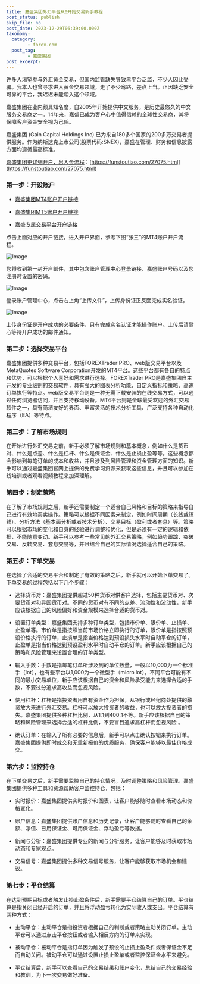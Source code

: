 ```yaml
---
title: 嘉盛集团外汇平台从0开始交易新手教程
post_status: publish
skip_file: no
post_date: 2023-12-29T06:39:00.000Z
taxonomy:
  category:
        - forex-com
  post_tag:
        - 嘉盛集团
post_excerpt: 
---
```

许多人渴望参与外汇黄金交易，但国内监管缺失导致黑平台泛滥，不少人因此受骗。我本人也曾寻求进入黄金交易领域，走了不少弯路，差点上当。正因缺乏安全可靠的平台，我迟迟未能踏入这个领域。

嘉盛集团在业内颇具知名度，自2005年开始提供中文服务，是历史最悠久的中文服务交易商之一。14年来，嘉盛已成为客户心中值得信赖的全球性交易商，其将保障客户资金安全视为己任。

嘉盛集团 (Gain Capital Holdings Inc) 已为来自180多个国家的200多万交易者提供服务。作为纳斯达克上市公司(股票代码:SNEX)，嘉盛在管理、财务和信息披露方面均遵循最高标准。

[嘉盛集团更详细开户，出入金流程](https://funstoutiao.com/27075.html)：[https://funstoutiao.com/27075.html](https://funstoutiao.com/27075.html)

### 第一步：开设账户

* [嘉盛集团MT4账户开户链接](https://s.ssgg.net/jsmt4)

* [嘉盛集团MT5账户开户链接](https://s.ssgg.net/jsmt5)

* [嘉盛专属交易平台开户链接](https://s.ssgg.net/js)

点击上面对应的开户链接，进入开户界面，参考下图“张三”的MT4账户开户流程。

![Image](https://prod-files-secure.s3.us-west-2.amazonaws.com/39ed1227-6d7d-4570-be36-9ccd4a2c4241/7a167aea-686b-400d-af59-4e18eb607a40/640.png?X-Amz-Algorithm=AWS4-HMAC-SHA256&X-Amz-Content-Sha256=UNSIGNED-PAYLOAD&X-Amz-Credential=ASIAZI2LB466T6SVFKXZ%2F20250306%2Fus-west-2%2Fs3%2Faws4_request&X-Amz-Date=20250306T041312Z&X-Amz-Expires=3600&X-Amz-Security-Token=IQoJb3JpZ2luX2VjENz%2F%2F%2F%2F%2F%2F%2F%2F%2F%2FwEaCXVzLXdlc3QtMiJGMEQCIGOfb640Odk%2F3%2B7iBl5MhvXTurxz4zjJzRU8g%2BocP9IpAiAuDoYAOlwqpB93U%2BigQzqp4am%2FYOUupMbaZjUtpOoujCr%2FAwglEAAaDDYzNzQyMzE4MzgwNSIM6W8X7jGQic2ci1vcKtwD0A9kzW%2FdQ87MEo%2F2kyR4koNOTv36CqYQ74yhbSgzr41eRRkmjRm50rHLwr7NfraFRbIgv9kYM28ZfUGULCa0A1D8PrJKM5ZMMJQNdT1nbtFaTQTZL5kWumLleXQj1vbQ3kat%2Bc5s2Pp7DYsHTY6JM4vQhO04XRJUtI8b0FZoYitAFYYjT1s5%2B2VJmC80pYT7Szww%2F7jSp2tYjK19xdqCboj25TBQ3njj1tdo59ZvzTGWEy3R%2B2r62WTqMpi2x5ue2iRuPAVPI4n7sdaAVtV5kQ36jF3jmsmgxQEeyOmmkphlwaFjaK4eHd9or1snLxPfN4JCtchq7d66QrygRed9z3JBkFToBOLKI4%2BplsdLlHw81PLbZhDEkczdhYjhw7oULHr8RRr9d3FkKxP4xMxvS%2F4IMv%2Fqn2FbkhRbfB18vXLHsxmaLxBr%2FToIhvpIpo5TQ%2BDl%2FSPMjTUdFPMQDcKmIvjPNnxfheCzUhLzfGlmKL6BM6DifA2zv0ihamIABKWmd6D7nvpnYb0nwsYFwOJIrpvHUJTap2fify3WdVLg1Hrdpe3V3WlnYc664UxucSrYo7KHtNafgxtjjr83tbTK8BM2VBVkyj9TyfgOqk9FSGN8LcX5efdxSywrKLMwubekvgY6pgHWhycsq0PTTCPU6mA2oSA0JDEF7een9%2Fz4b3cqBVvazMXm%2FmRb%2BdmFWlQAm4gZrj3xkmNCtdX1FaHFOgXWbQoM7%2FWD7sgXxJrdMQdtRwEsLIYJM6T1GSeWEurtj9GqPZ5rZRkUojAEdbnHSsIAI4oKMJzmrmHU40ii8L3QgerAKfT4gWMQM4fNGE%2BE%2F%2BRLGoEoY2loM4LCz%2BmiOMgvcd0cMuNNM7FW&X-Amz-Signature=b1fa78cf8fb50c575e92502f2a2092f3582cba88fa7c1e81e7645b75dff8def3&X-Amz-SignedHeaders=host&x-id=GetObject)

您将收到第一封开户邮件，其中包含账户管理中心登录链接、嘉盛账户号码以及您注册时设置的密码。

![Image](https://prod-files-secure.s3.us-west-2.amazonaws.com/39ed1227-6d7d-4570-be36-9ccd4a2c4241/eaa1c6b3-2877-4284-a0e1-530e222c27fb/image.png?X-Amz-Algorithm=AWS4-HMAC-SHA256&X-Amz-Content-Sha256=UNSIGNED-PAYLOAD&X-Amz-Credential=ASIAZI2LB466T6SVFKXZ%2F20250306%2Fus-west-2%2Fs3%2Faws4_request&X-Amz-Date=20250306T041312Z&X-Amz-Expires=3600&X-Amz-Security-Token=IQoJb3JpZ2luX2VjENz%2F%2F%2F%2F%2F%2F%2F%2F%2F%2FwEaCXVzLXdlc3QtMiJGMEQCIGOfb640Odk%2F3%2B7iBl5MhvXTurxz4zjJzRU8g%2BocP9IpAiAuDoYAOlwqpB93U%2BigQzqp4am%2FYOUupMbaZjUtpOoujCr%2FAwglEAAaDDYzNzQyMzE4MzgwNSIM6W8X7jGQic2ci1vcKtwD0A9kzW%2FdQ87MEo%2F2kyR4koNOTv36CqYQ74yhbSgzr41eRRkmjRm50rHLwr7NfraFRbIgv9kYM28ZfUGULCa0A1D8PrJKM5ZMMJQNdT1nbtFaTQTZL5kWumLleXQj1vbQ3kat%2Bc5s2Pp7DYsHTY6JM4vQhO04XRJUtI8b0FZoYitAFYYjT1s5%2B2VJmC80pYT7Szww%2F7jSp2tYjK19xdqCboj25TBQ3njj1tdo59ZvzTGWEy3R%2B2r62WTqMpi2x5ue2iRuPAVPI4n7sdaAVtV5kQ36jF3jmsmgxQEeyOmmkphlwaFjaK4eHd9or1snLxPfN4JCtchq7d66QrygRed9z3JBkFToBOLKI4%2BplsdLlHw81PLbZhDEkczdhYjhw7oULHr8RRr9d3FkKxP4xMxvS%2F4IMv%2Fqn2FbkhRbfB18vXLHsxmaLxBr%2FToIhvpIpo5TQ%2BDl%2FSPMjTUdFPMQDcKmIvjPNnxfheCzUhLzfGlmKL6BM6DifA2zv0ihamIABKWmd6D7nvpnYb0nwsYFwOJIrpvHUJTap2fify3WdVLg1Hrdpe3V3WlnYc664UxucSrYo7KHtNafgxtjjr83tbTK8BM2VBVkyj9TyfgOqk9FSGN8LcX5efdxSywrKLMwubekvgY6pgHWhycsq0PTTCPU6mA2oSA0JDEF7een9%2Fz4b3cqBVvazMXm%2FmRb%2BdmFWlQAm4gZrj3xkmNCtdX1FaHFOgXWbQoM7%2FWD7sgXxJrdMQdtRwEsLIYJM6T1GSeWEurtj9GqPZ5rZRkUojAEdbnHSsIAI4oKMJzmrmHU40ii8L3QgerAKfT4gWMQM4fNGE%2BE%2F%2BRLGoEoY2loM4LCz%2BmiOMgvcd0cMuNNM7FW&X-Amz-Signature=a132aff1d960cd098b9dd2b39e44da71339919a0223841a51138d61ad2c6edc6&X-Amz-SignedHeaders=host&x-id=GetObject)

登录账户管理中心，点击右上角“上传文件”，上传身份证正反面完成实名验证。

![Image](https://prod-files-secure.s3.us-west-2.amazonaws.com/39ed1227-6d7d-4570-be36-9ccd4a2c4241/54090639-09fc-46b4-a135-e0289f707147/image.png?X-Amz-Algorithm=AWS4-HMAC-SHA256&X-Amz-Content-Sha256=UNSIGNED-PAYLOAD&X-Amz-Credential=ASIAZI2LB466T6SVFKXZ%2F20250306%2Fus-west-2%2Fs3%2Faws4_request&X-Amz-Date=20250306T041312Z&X-Amz-Expires=3600&X-Amz-Security-Token=IQoJb3JpZ2luX2VjENz%2F%2F%2F%2F%2F%2F%2F%2F%2F%2FwEaCXVzLXdlc3QtMiJGMEQCIGOfb640Odk%2F3%2B7iBl5MhvXTurxz4zjJzRU8g%2BocP9IpAiAuDoYAOlwqpB93U%2BigQzqp4am%2FYOUupMbaZjUtpOoujCr%2FAwglEAAaDDYzNzQyMzE4MzgwNSIM6W8X7jGQic2ci1vcKtwD0A9kzW%2FdQ87MEo%2F2kyR4koNOTv36CqYQ74yhbSgzr41eRRkmjRm50rHLwr7NfraFRbIgv9kYM28ZfUGULCa0A1D8PrJKM5ZMMJQNdT1nbtFaTQTZL5kWumLleXQj1vbQ3kat%2Bc5s2Pp7DYsHTY6JM4vQhO04XRJUtI8b0FZoYitAFYYjT1s5%2B2VJmC80pYT7Szww%2F7jSp2tYjK19xdqCboj25TBQ3njj1tdo59ZvzTGWEy3R%2B2r62WTqMpi2x5ue2iRuPAVPI4n7sdaAVtV5kQ36jF3jmsmgxQEeyOmmkphlwaFjaK4eHd9or1snLxPfN4JCtchq7d66QrygRed9z3JBkFToBOLKI4%2BplsdLlHw81PLbZhDEkczdhYjhw7oULHr8RRr9d3FkKxP4xMxvS%2F4IMv%2Fqn2FbkhRbfB18vXLHsxmaLxBr%2FToIhvpIpo5TQ%2BDl%2FSPMjTUdFPMQDcKmIvjPNnxfheCzUhLzfGlmKL6BM6DifA2zv0ihamIABKWmd6D7nvpnYb0nwsYFwOJIrpvHUJTap2fify3WdVLg1Hrdpe3V3WlnYc664UxucSrYo7KHtNafgxtjjr83tbTK8BM2VBVkyj9TyfgOqk9FSGN8LcX5efdxSywrKLMwubekvgY6pgHWhycsq0PTTCPU6mA2oSA0JDEF7een9%2Fz4b3cqBVvazMXm%2FmRb%2BdmFWlQAm4gZrj3xkmNCtdX1FaHFOgXWbQoM7%2FWD7sgXxJrdMQdtRwEsLIYJM6T1GSeWEurtj9GqPZ5rZRkUojAEdbnHSsIAI4oKMJzmrmHU40ii8L3QgerAKfT4gWMQM4fNGE%2BE%2F%2BRLGoEoY2loM4LCz%2BmiOMgvcd0cMuNNM7FW&X-Amz-Signature=311fa564aaf4db693abe465a3fc55155c2424f7b0b2517dad6c021abebe341cf&X-Amz-SignedHeaders=host&x-id=GetObject)

上传身份证是开户成功的必要条件，只有完成实名认证才能操作账户。上传后请耐心等待开户成功的邮件通知。

### 第二步：选择交易平台

嘉盛集团提供多种交易平台，包括FOREXTrader PRO、web版交易平台以及MetaQuotes Software Corporation开发的MT4平台。这些平台都有各自的特点和优势，可以根据个人喜好和需求进行选择。FOREXTrader PRO是嘉盛集团自主开发的专业级别的交易软件，具有强大的图表分析功能、自定义指标和策略、高速订单执行等特点。web版交易平台则是一种无需下载安装的在线交易方式，可以通过任何浏览器访问，并且支持移动设备。MT4平台则是全球最受欢迎的外汇交易软件之一，具有简洁友好的界面、丰富灵活的技术分析工具、广泛支持各种自动化程序（EA）等特点。

### 第三步：了解市场规则

在开始进行外汇交易之前，新手必须了解市场规则和基本概念，例如什么是货币对、什么是点差、什么是杠杆、什么是保证金、什么是止损止盈等等。这些概念都会影响到每笔订单的成本和收益，并且涉及到风险管理和资金管理方面的知识。新手可以通过嘉盛集团官网上提供的免费学习资源来获取这些信息，并且可以参加在线培训或者观看视频教程来加深理解。

### 第四步：制定策略

在了解了市场规则之后，新手还需要制定一个适合自己风格和目标的策略来指导自己进行有效地买卖操作。策略可以根据不同因素来制定，例如时间周期（长线或短线）、分析方法（基本面分析或者技术分析）、交易目标（盈利或者套息）等。策略可以根据市场的变化和自身的经验进行调整和优化，但是必须有一定的逻辑和依据，不能随意变动。新手可以参考一些常见的外汇交易策略，例如趋势跟踪、突破交易、反转交易、套息交易等，并且结合自己的实际情况选择适合自己的策略。

### 第五步：下单交易

在选择了合适的交易平台和制定了有效的策略之后，新手就可以开始下单交易了。下单交易的过程包括以下几个步骤：

* 选择货币对：嘉盛集团提供超过50种货币对供客户选择，包括主要货币对、次要货币对和异国货币对。不同的货币对有不同的点差、流动性和波动性，新手应该根据自己的风险偏好和资金规模来选择合适的货币对。

* 设置订单类型：嘉盛集团支持多种订单类型，包括市价单、限价单、止损单、止盈单等。市价单是指按照当前市场价格立即执行的订单，限价单是指按照预设价格执行的订单，止损单是指当价格达到预设损失水平时自动平仓的订单，止盈单是指当价格达到预设盈利水平时自动平仓的订单。新手应该根据自己的策略和风险管理来设置合理的订单类型。

* 输入手数：手数是指每笔订单所涉及到的单位数量，一般以10,000为一个标准手（lot），也有些平台以1,000为一个微型手（micro lot）。不同平台可能有不同的最小交易单位，新手应该根据自己的资金和风险承受能力来选择合适的手数，不要过分追求高收益而忽视风险。

* 使用杠杆：杠杆是指投资者用自有资金作为担保，从银行或经纪商处提供的融资放大来进行外汇交易。杠杆可以放大投资者的收益，也可以放大投资者的损失。嘉盛集团提供多种杠杆比例，从1:1到400:1不等。新手应该根据自己的策略和风险管理来选择合适的杠杆比例，不要盲目追求高杠杆而忽视风险 。

* 确认订单：在输入了所有必要的信息后，新手可以点击确认按钮来执行订单。嘉盛集团提供即时成交和无重新报价的优质服务，确保客户能够以最佳价格成交。

### 第六步：监控持仓

在下单交易之后，新手需要监控自己的持仓情况，及时调整策略和风险管理。嘉盛集团提供多种工具和资源帮助客户监控持仓，包括：

* 实时报价：嘉盛集团提供实时报价和图表，让客户能够随时查看市场动态和价格变化。

* 账户信息：嘉盛集团提供账户信息和历史记录，让客户能够随时查看自己的余额、净值、已用保证金、可用保证金、浮动盈亏等数据。

* 新闻与分析：嘉盛集团提供专业的新闻与分析服务，让客户能够及时获取市场动态和专家观点。

* 交易信号：嘉盛集团提供多种交易信号服务，让客户能够获取市场机会和建议。

### 第七步：平仓结算

在达到预期目标或者触发止损止盈条件后，新手需要平仓结算自己的订单。平仓结算是指关闭已经开启的订单，并且将浮动盈亏转化为实际收入或支出。平仓结算有两种方式：

* 主动平仓：主动平仓是指投资者根据自己的判断或者策略主动关闭订单。主动平仓可以通过点击平仓按钮或者输入相反方向的订单来实现。

* 被动平仓：被动平仓是指订单因为触发了预设的止损止盈条件或者保证金不足而自动关闭。被动平仓可以通过设置止损止盈单或者监控保证金水平来避免。

* 平仓结算后，新手可以查看自己的交易结果和账户变化，总结自己的交易经验和教训，为下一次交易做好准备。